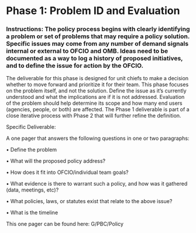 # Phase 1: Problem ID and Evaluation
### Instructions: The policy process begins with clearly identifying a problem or set of problems that may require a policy solution. Specific issues may come from any number of demand signals internal or external to OFCIO and OMB.  Ideas need to be documented as a way to log a history of proposed initiatives, and to define the issue for action by the OFCIO.

The deliverable for this phase is designed for unit chiefs to make a decision whether to move forward and prioritize it for their team. This phase focuses on the problem itself, and not the solution. Define the issue as it’s currently understood and what the implications are if it is not addressed. Evaluation of the problem should help determine its scope and how many end users (agencies, people, or both) are affected. The Phase 1 deliverable is part of a close iterative process with Phase 2 that will further refine the definition.

Specific Deliverable:

A one pager that answers the following questions in one or two paragraphs:

•	Define the problem 

•	What will the proposed policy address?

•	How does it fit into OFCIO/individual team goals?

•	What evidence is there to warrant such a policy, and how was it gathered (data, meetings, etc)?

•	What policies, laws, or statutes exist that relate to the above issue?

•	What is the timeline 


This one pager can be found here: G/PBC/Policy


